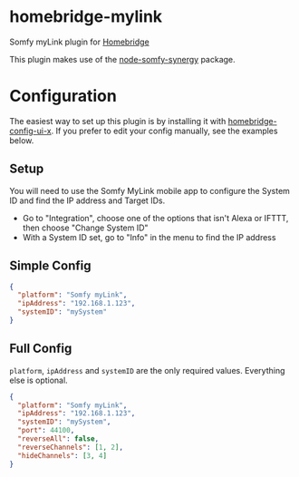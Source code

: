 # homebridge-mylink

Somfy myLink plugin for [Homebridge](https://github.com/nfarina/homebridge)

This plugin makes use of the [node-somfy-synergy](https://github.com/yungsters/node-somfy-synergy) package.

# Configuration

The easiest way to set up this plugin is by installing it with [homebridge-config-ui-x](https://www.npmjs.com/package/homebridge-config-ui-x).  If you prefer to edit your config manually, see the examples below.

## Setup

You will need to use the Somfy MyLink mobile app to configure the System ID and find the IP address and Target IDs.

* Go to "Integration", choose one of the options that isn't Alexa or IFTTT, then choose "Change System ID"
* With a System ID set, go to "Info" in the menu to find the IP address

## Simple Config

```json
{
  "platform": "Somfy myLink",
  "ipAddress": "192.168.1.123",
  "systemID": "mySystem"
}
```

## Full Config

`platform`, `ipAddress` and `systemID` are the only required values.  Everything else is optional.

```json
{
  "platform": "Somfy myLink",
  "ipAddress": "192.168.1.123",
  "systemID": "mySystem",
  "port": 44100,
  "reverseAll": false,
  "reverseChannels": [1, 2],
  "hideChannels": [3, 4]
}
```
